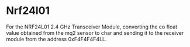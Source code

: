 # Nrf24l01
For the NRF24L01 2.4 GHz Transceiver Module, converting the co float value obtained from the mq2 sensor to char and sending it to
the receiver module from the address 0xF4F4F4F4LL.
